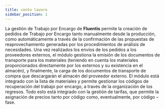 ```yaml
---
title: conto lavoro
sidebar_position: 1
---
```


La gestión de Trabajo por Encargo de **Fluentis** permite la creación de pedidos de Trabajo por Encargo tanto manualmente desde la producción, como automáticamente a través de la confirmación de las propuestas de reaprovechamiento generadas por los procedimientos de análisis de necesidades. 
Una vez realizados los envíos de los pedidos a los proveedores externos, el módulo gestiona la emisión de los documentos de transporte para los materiales (teniendo en cuenta los materiales proporcionados directamente por los externos y su existencia en el almacén), y finalmente, la carga de los documentos de transporte de compra que descargarán el almacén del proveedor externo. 
El módulo está integrado con la lista de materiales y permite gestionar los códigos de recuperación del trabajo por encargo, a través de la organización de los regresos. 
Todo esto está integrado con la gestión de tarifas, que permite la asignación de precios tanto por código como, eventualmente, por código – fase.